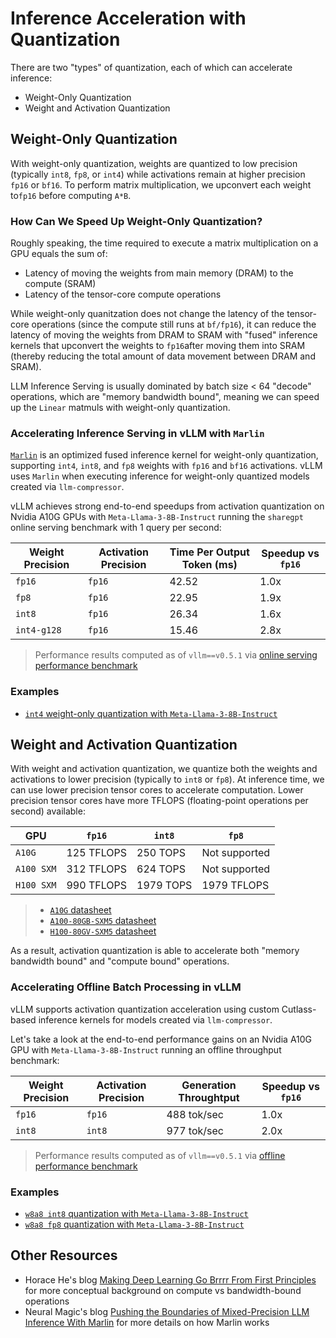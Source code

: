 # Inference Acceleration with Quantization

There are two "types" of quantization, each of which can accelerate inference:
* Weight-Only Quantization
* Weight and Activation Quantization

## Weight-Only Quantization

With weight-only quantization, weights are quantized to low precision (typically `int8`, `fp8`, or `int4`) while activations remain at higher precision `fp16` or `bf16`. To perform matrix multiplication, we upconvert each weight to`fp16` before computing `A*B`.

### How Can We Speed Up Weight-Only Quantization?

Roughly speaking, the time required to execute a matrix multiplication on a GPU equals the sum of:
* Latency of moving the weights from main memory (DRAM) to the compute (SRAM)
* Latency of the tensor-core compute operations

While weight-only quanitzation does not change the latency of the tensor-core operations (since the compute still runs at `bf/fp16`), it can reduce the latency of moving the weights from DRAM to SRAM with "fused" inference kernels that upconvert the weights to `fp16`after moving them into SRAM (thereby reducing the total amount of data movement between DRAM and SRAM).

LLM Inference Serving is usually dominated by batch size < 64 "decode" operations, which are "memory bandwidth bound", meaning we can speed up the `Linear` matmuls with weight-only quantization.

### Accelerating Inference Serving in vLLM with `Marlin`

[`Marlin`](https://neuralmagic.com/blog/pushing-the-boundaries-of-mixed-precision-llm-inference-with-marlin/) is an optimized fused inference kernel for weight-only quantization, supporting `int4`, `int8`, and `fp8` weights with `fp16` and `bf16` activations. vLLM uses `Marlin` when executing inference for weight-only quantized models created via `llm-compressor`.

vLLM achieves strong end-to-end speedups from activation quantization on Nvidia A10G GPUs with `Meta-Llama-3-8B-Instruct` running the `sharegpt` online serving benchmark with 1 query per second:

| Weight Precision  | Activation Precision  | Time Per Output Token (ms)    | Speedup vs `fp16` |
|-                  |-                      |-                              | -                 |
|`fp16`             | `fp16`                | 42.52                         | 1.0x              |
|`fp8`              | `fp16`                | 22.95                         | 1.9x              |
|`int8`             | `fp16`                | 26.34                         | 1.6x              |
|`int4-g128`        | `fp16`                | 15.46                         | 2.8x              |

> Performance results computed as of `vllm==v0.5.1` via [online serving performance benchmark](../../examples/benchmarking/online_serving)

### Examples
- [`int4` weight-only quantization with `Meta-Llama-3-8B-Instruct`](../../examples/quantization_w4a16)

## Weight and Activation Quantization

With weight and activation quantization, we quantize both the weights and activations to lower precision (typically to `int8` or `fp8`). At inference time, we can use lower precision tensor cores to accelerate computation. Lower precision tensor cores have more TFLOPS (floating-point operations per second) available:

| GPU               | `fp16`            | `int8`            | `fp8`             |
| -                 | -                 | -                 | -                 |
| `A10G`            | 125 TFLOPS        | 250 TOPS          | Not supported     |
| `A100 SXM`        | 312 TFLOPS        | 624 TOPS          | Not supported     |
| `H100 SXM`        | 990 TFLOPS        | 1979 TOPS         | 1979 TFLOPS       |

>   - [`A10G` datasheet](https://www.nvidia.com/en-us/data-center/products/a10-gpu/)
>   - [`A100-80GB-SXM5` datasheet](https://www.nvidia.com/en-us/data-center/a100/)
>   - [`H100-80GV-SXM5` datasheet](https://www.nvidia.com/en-us/data-center/h100/)
 
As a result, activation quantization is able to accelerate both "memory bandwidth bound" and "compute bound" operations.

### Accelerating Offline Batch Processing in vLLM

vLLM supports activation quantization acceleration using custom Cutlass-based inference kernels for models created via `llm-compressor`.

Let's take a look at the end-to-end performance gains on an Nvidia A10G GPU with `Meta-Llama-3-8B-Instruct` running an offline throughput benchmark:

| Weight Precision  | Activation Precision  | Generation Throughtput         | Speedup vs `fp16` |
|-                  |-                      |-                               | -                 |
|`fp16`             | `fp16`                | 488 tok/sec                    | 1.0x              |
|`int8`             | `int8`                | 977 tok/sec                    | 2.0x              |

> Performance results computed as of `vllm==v0.5.1` via [offline performance benchmark](../../examples/benchmarking/offline_batch/)

### Examples
- [`w8a8 int8` quantization with `Meta-Llama-3-8B-Instruct`](../../examples/quantization_w8a8_int8)
- [`w8a8 fp8` quantization with `Meta-Llama-3-8B-Instruct`](../../examples/quantization_w8a8_fp8)


## Other Resources

- Horace He's blog [Making Deep Learning Go Brrrr From First Principles](https://horace.io/brrr_intro.html) for more conceptual background on compute vs bandwidth-bound operations
- Neural Magic's blog [Pushing the Boundaries of Mixed-Precision LLM Inference With Marlin](https://neuralmagic.com/blog/pushing-the-boundaries-of-mixed-precision-llm-inference-with-marlin/) for more details on how Marlin works
